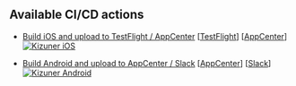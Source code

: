 ## Available CI/CD actions

- [Build iOS and upload to TestFlight / AppCenter](https://github.com/quocs-studio/kizuner-ci/actions/workflows/kizuner-ios.yml) [[TestFlight](https://appstoreconnect.apple.com/apps/1524617131/testflight/ios)] [[AppCenter](https://appcenter.ms/orgs/InApps/apps/Kizuner-iOS/distribute/releases)] [![Kizuner iOS](https://github.com/quocs-studio/kizuner-ci/actions/workflows/kizuner-ios.yml/badge.svg)](https://github.com/quocs-studio/kizuner-ci/actions/workflows/kizuner-ios.yml)

- [Build Android and upload to AppCenter / Slack](https://github.com/quocs-studio/kizuner-ci/actions/workflows/kizuner-android.yml) [[AppCenter](https://appcenter.ms/orgs/InApps/apps/Kizuner-Android/distribute/releases)] [[Slack](https://quocs-studio.slack.com/)] [![Kizuner Android](https://github.com/quocs-studio/kizuner-ci/actions/workflows/kizuner-android.yml/badge.svg)](https://github.com/quocs-studio/kizuner-ci/actions/workflows/kizuner-android.yml)
